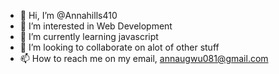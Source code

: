 - 👋 Hi, I’m @Annahills410
- 👀 I’m interested in Web Development
- 🌱 I’m currently learning javascript
- 💞️ I’m looking to collaborate on alot of other stuff
- 📫 How to reach me on my email, annaugwu081@gmail.com

<!---
Annahills410/Annahills410 is a ✨ special ✨ repository because its `README.md` (this file) appears on your GitHub profile.
You can click the Preview link to take a look at your changes.
--->
